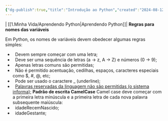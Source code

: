 ```yaml
---
{"dg-publish":true,"title":"Introdução ao Python","created":"2024-08-12","tags":["pessoal/estudos","python"],"permalink":"/1.Minha Vida/Introdução ao Python/","dgPassFrontmatter":true}
---
```


| [[1.Minha Vida/Aprendendo Python\|Aprendendo Python]]|
**Regras para nomes das variáveis**

Em Python, os nomes de variáveis devem obedecer algumas regras simples:
*   Devem sempre começar com uma letra;
*   Deve ser uma sequência de letras (a → z, A → Z) e números (0 → 9);
*   Apenas letras comuns são permitidas;
*   Não é permitido acentuação, cedilhas, espaços, caracteres especiais como $, #, @, etc;
*   Pode ser usado o caractere _ (underline);
*   <u>Palavras reservadas da linguagem não são permitidas (o sistema informa);</u>
**Padrão de escrita CamelCase**
Camel case deve começar com a primeira letra minúscula e a primeira letra de cada nova palavra subsequente maiúscula:
*   idadeRecemNascido;
*   idadeGestante;
